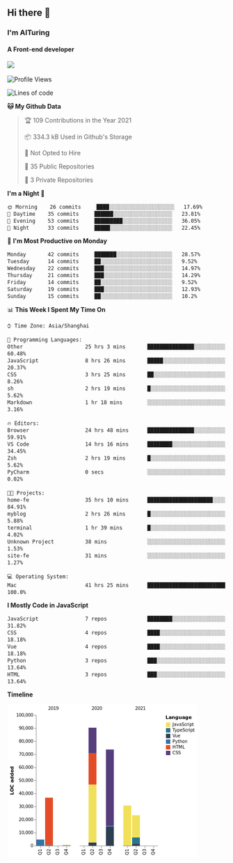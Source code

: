 ## Hi there 👋
### I'm AITuring
#### A Front-end developer

<img src="./dhx.gif" width="400px"/>

<!--START_SECTION:waka-->
![Profile Views](http://img.shields.io/badge/Profile%20Views-1-blue)

![Lines of code](https://img.shields.io/badge/From%20Hello%20World%20I%27ve%20Written-259971%20lines%20of%20code-blue)

**🐱 My Github Data** 

> 🏆 109 Contributions in the Year 2021
 > 
> 📦 334.3 kB Used in Github's Storage 
 > 
> 🚫 Not Opted to Hire
 > 
> 📜 35 Public Repositories 
 > 
> 🔑 3 Private Repositories  
 > 
**I'm a Night 🦉** 

```text
🌞 Morning    26 commits     ████░░░░░░░░░░░░░░░░░░░░░   17.69% 
🌆 Daytime    35 commits     ██████░░░░░░░░░░░░░░░░░░░   23.81% 
🌃 Evening    53 commits     █████████░░░░░░░░░░░░░░░░   36.05% 
🌙 Night      33 commits     █████░░░░░░░░░░░░░░░░░░░░   22.45%

```
📅 **I'm Most Productive on Monday** 

```text
Monday       42 commits     ███████░░░░░░░░░░░░░░░░░░   28.57% 
Tuesday      14 commits     ██░░░░░░░░░░░░░░░░░░░░░░░   9.52% 
Wednesday    22 commits     ███░░░░░░░░░░░░░░░░░░░░░░   14.97% 
Thursday     21 commits     ███░░░░░░░░░░░░░░░░░░░░░░   14.29% 
Friday       14 commits     ██░░░░░░░░░░░░░░░░░░░░░░░   9.52% 
Saturday     19 commits     ███░░░░░░░░░░░░░░░░░░░░░░   12.93% 
Sunday       15 commits     ██░░░░░░░░░░░░░░░░░░░░░░░   10.2%

```


📊 **This Week I Spent My Time On** 

```text
⌚︎ Time Zone: Asia/Shanghai

💬 Programming Languages: 
Other                    25 hrs 3 mins       ███████████████░░░░░░░░░░   60.48% 
JavaScript               8 hrs 26 mins       █████░░░░░░░░░░░░░░░░░░░░   20.37% 
CSS                      3 hrs 25 mins       ██░░░░░░░░░░░░░░░░░░░░░░░   8.26% 
sh                       2 hrs 19 mins       █░░░░░░░░░░░░░░░░░░░░░░░░   5.62% 
Markdown                 1 hr 18 mins        ░░░░░░░░░░░░░░░░░░░░░░░░░   3.16%

🔥 Editors: 
Browser                  24 hrs 48 mins      ███████████████░░░░░░░░░░   59.91% 
VS Code                  14 hrs 16 mins      ████████░░░░░░░░░░░░░░░░░   34.45% 
Zsh                      2 hrs 19 mins       █░░░░░░░░░░░░░░░░░░░░░░░░   5.62% 
PyCharm                  0 secs              ░░░░░░░░░░░░░░░░░░░░░░░░░   0.02%

🐱‍💻 Projects: 
home-fe                  35 hrs 10 mins      █████████████████████░░░░   84.91% 
myblog                   2 hrs 26 mins       █░░░░░░░░░░░░░░░░░░░░░░░░   5.88% 
terminal                 1 hr 39 mins        █░░░░░░░░░░░░░░░░░░░░░░░░   4.02% 
Unknown Project          38 mins             ░░░░░░░░░░░░░░░░░░░░░░░░░   1.53% 
site-fe                  31 mins             ░░░░░░░░░░░░░░░░░░░░░░░░░   1.27%

💻 Operating System: 
Mac                      41 hrs 25 mins      █████████████████████████   100.0%

```

**I Mostly Code in JavaScript** 

```text
JavaScript               7 repos             ████████░░░░░░░░░░░░░░░░░   31.82% 
CSS                      4 repos             ████░░░░░░░░░░░░░░░░░░░░░   18.18% 
Vue                      4 repos             ████░░░░░░░░░░░░░░░░░░░░░   18.18% 
Python                   3 repos             ███░░░░░░░░░░░░░░░░░░░░░░   13.64% 
HTML                     3 repos             ███░░░░░░░░░░░░░░░░░░░░░░   13.64%

```


**Timeline**

![Chart not found](https://raw.githubusercontent.com/AITuring/AITuring/main/charts/bar_graph.png) 


<!--END_SECTION:waka-->


